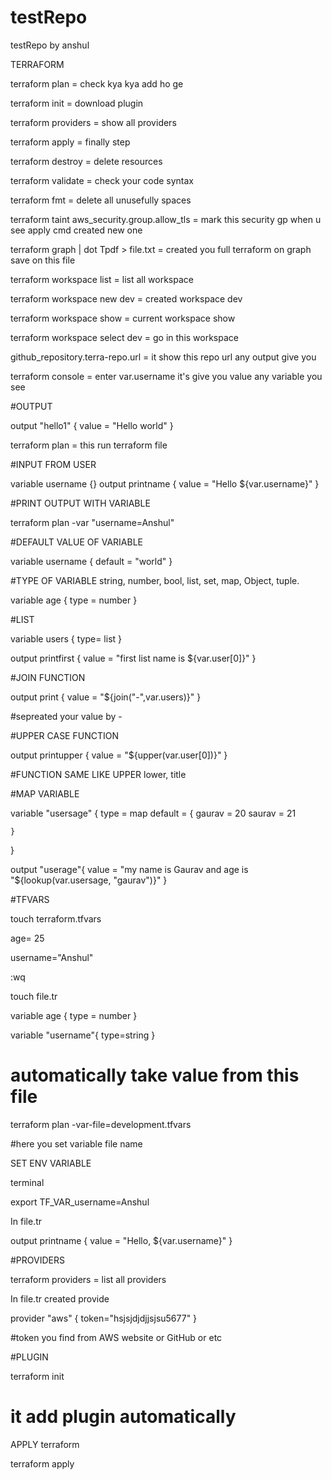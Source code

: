 # testRepo
testRepo by anshul

TERRAFORM

terraform plan = check kya kya add ho ge

terraform init = download plugin 

terraform providers = show all providers

terraform apply = finally step

terraform destroy = delete resources

terraform validate = check your code syntax

terraform fmt = delete all unusefully spaces 

terraform taint aws_security.group.allow_tls = mark this security gp when u see apply cmd created new one

terraform graph | dot Tpdf > file.txt = created you full terraform on graph save on this file

terraform workspace list = list all workspace

terraform workspace new dev = created workspace dev

terraform workspace show = current workspace show

terraform workspace select dev = go in this workspace

github_repository.terra-repo.url = it show this repo url any output give you

terraform console = enter var.username it's give you value any variable you see 


#OUTPUT

output "hello1" {
    value = "Hello world"
}

terraform plan = this run terraform file 

#INPUT FROM USER

variable username {}
output printname {
    value = "Hello ${var.username}"
}

#PRINT OUTPUT WITH VARIABLE

terraform plan -var "username=Anshul" 

#DEFAULT VALUE OF VARIABLE

variable username {
    default = "world"
}
 
#TYPE OF VARIABLE
string,
number,
bool,
list,
set,
map,
Object,
tuple.

variable age {
   type = number
}

#LIST

variable users {
    type= list
}

output printfirst {
   value = "first list name is ${var.user[0]}"
}

#JOIN FUNCTION

output print {
    value = "${join("-",var.users)}"
}

#sepreated your value by -

#UPPER CASE FUNCTION

output printupper {
   value = "${upper(var.user[0])}"
}

#FUNCTION SAME LIKE UPPER 
lower,
title

#MAP VARIABLE

variable "usersage" {
    type = map
    default = {
       gaurav = 20
       saurav = 21

    }
}

output "userage"{
   value = "my name is Gaurav and age  is   "${lookup(var.usersage, "gaurav")}"
}

#TFVARS

touch terraform.tfvars

age= 25

username="Anshul"

:wq

touch file.tr

variable age {
   type = number
}

variable "username"{
   type=string
}

# automatically take value from this file

terraform plan -var-file=development.tfvars

#here you set variable file name

SET ENV VARIABLE

terminal

export TF_VAR_username=Anshul

In file.tr

output printname {
    value = "Hello, ${var.username}"
}

#PROVIDERS

terraform providers = list all providers

In file.tr created provide

provider "aws" {
    token="hsjsjdjdjjsjsu5677"
}

#token you find from AWS website or GitHub or etc

#PLUGIN

terraform init 
# it  add plugin automatically 

APPLY terraform

terraform apply
